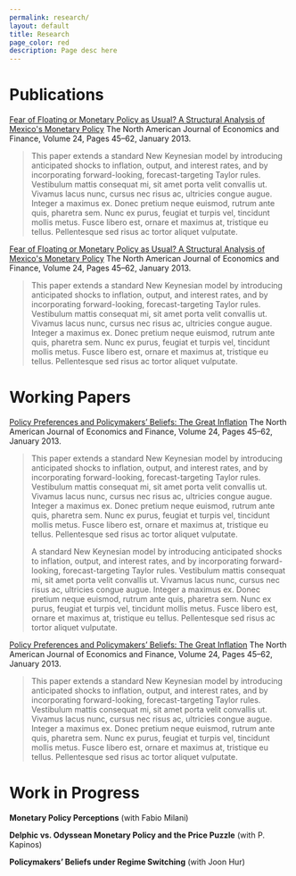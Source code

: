 ```yaml
---
permalink: research/
layout: default
title: Research
page_color: red
description: Page desc here
---
```


# Publications

[Fear of Floating or Monetary Policy as Usual? A Structural Analysis of Mexico's Monetary Policy](https://www.google.com) The North American Journal of Economics and Finance, Volume 24, Pages 45–62, January 2013.

> This paper extends a standard New Keynesian model by introducing anticipated shocks to inflation, output, and interest rates, and by incorporating forward-looking, forecast-targeting Taylor rules. Vestibulum mattis consequat mi, sit amet porta velit convallis ut. Vivamus lacus nunc, cursus nec risus ac, ultricies congue augue. Integer a maximus ex. Donec pretium neque euismod, rutrum ante quis, pharetra sem. Nunc ex purus, feugiat et turpis vel, tincidunt mollis metus. Fusce libero est, ornare et maximus at, tristique eu tellus. Pellentesque sed risus ac tortor aliquet vulputate.

[Fear of Floating or Monetary Policy as Usual? A Structural Analysis of Mexico's Monetary Policy](https://www.google.com) The North American Journal of Economics and Finance, Volume 24, Pages 45–62, January 2013.

> This paper extends a standard New Keynesian model by introducing anticipated shocks to inflation, output, and interest rates, and by incorporating forward-looking, forecast-targeting Taylor rules. Vestibulum mattis consequat mi, sit amet porta velit convallis ut. Vivamus lacus nunc, cursus nec risus ac, ultricies congue augue. Integer a maximus ex. Donec pretium neque euismod, rutrum ante quis, pharetra sem. Nunc ex purus, feugiat et turpis vel, tincidunt mollis metus. Fusce libero est, ornare et maximus at, tristique eu tellus. Pellentesque sed risus ac tortor aliquet vulputate.

# Working Papers

[Policy Preferences and Policymakers’ Beliefs: The Great Inflation](https://www.google.com) The North American Journal of Economics and Finance, Volume 24, Pages 45–62, January 2013.

> This paper extends a standard New Keynesian model by introducing anticipated shocks to inflation, output, and interest rates, and by incorporating forward-looking, forecast-targeting Taylor rules. Vestibulum mattis consequat mi, sit amet porta velit convallis ut. Vivamus lacus nunc, cursus nec risus ac, ultricies congue augue. Integer a maximus ex. Donec pretium neque euismod, rutrum ante quis, pharetra sem. Nunc ex purus, feugiat et turpis vel, tincidunt mollis metus. Fusce libero est, ornare et maximus at, tristique eu tellus. Pellentesque sed risus ac tortor aliquet vulputate.
>
> A standard New Keynesian model by introducing anticipated shocks to inflation, output, and interest rates, and by incorporating forward-looking, forecast-targeting Taylor rules. Vestibulum mattis consequat mi, sit amet porta velit convallis ut. Vivamus lacus nunc, cursus nec risus ac, ultricies congue augue. Integer a maximus ex. Donec pretium neque euismod, rutrum ante quis, pharetra sem. Nunc ex purus, feugiat et turpis vel, tincidunt mollis metus. Fusce libero est, ornare et maximus at, tristique eu tellus. Pellentesque sed risus ac tortor aliquet vulputate.

[Policy Preferences and Policymakers’ Beliefs: The Great Inflation](https://www.google.com) The North American Journal of Economics and Finance, Volume 24, Pages 45–62, January 2013.

> This paper extends a standard New Keynesian model by introducing anticipated shocks to inflation, output, and interest rates, and by incorporating forward-looking, forecast-targeting Taylor rules. Vestibulum mattis consequat mi, sit amet porta velit convallis ut. Vivamus lacus nunc, cursus nec risus ac, ultricies congue augue. Integer a maximus ex. Donec pretium neque euismod, rutrum ante quis, pharetra sem. Nunc ex purus, feugiat et turpis vel, tincidunt mollis metus. Fusce libero est, ornare et maximus at, tristique eu tellus. Pellentesque sed risus ac tortor aliquet vulputate.

# Work in Progress

**Monetary Policy Perceptions** (with Fabio Milani)

**Delphic vs. Odyssean Monetary Policy and the Price Puzzle** (with P. Kapinos)

**Policymakers’ Beliefs under Regime Switching** (with Joon Hur)
